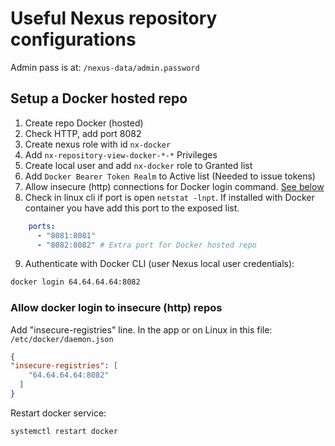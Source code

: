 # Useful Nexus repository configurations

Admin pass is at: `/nexus-data/admin.password`

## Setup a Docker hosted repo

1. Create repo Docker (hosted)
2. Check HTTP, add port 8082
3. Create nexus role with id `nx-docker`
4. Add `nx-repository-view-docker-*-*` Privileges
5. Create local user and add `nx-docker` role to Granted list
6. Add `Docker Bearer Token Realm` to Active list (Needed to issue tokens)
7. Allow insecure (http) connections for Docker login command. [See below](#allow-docker-login-to-insecure-http-repos)
8. Check in linux cli if port is open `netstat -lnpt`. If installed with Docker container you have add this port to the exposed list.

```yaml
    ports:
      - "8081:8081"
      - "8082:8082" # Extra port for Docker hosted repo

```

9. Authenticate with Docker CLI (user Nexus local user credentials):

```bash
docker login 64.64.64.64:8082
```

### Allow docker login to insecure (http) repos

Add "insecure-registries" line. In the app or on Linux in this file:
`/etc/docker/daemon.json`

```json
{
"insecure-registries": [
    "64.64.64.64:8082"
  ]
}
```
Restart docker service:
```bash
systemctl restart docker
```
